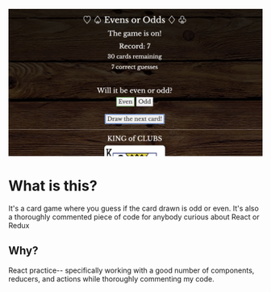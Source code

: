 ![alt text](https://github.com/haa-gg/evens-or-odds/blob/main/src/assets/card-game.png?raw=true)
# What is this?

It's a card game where you guess if the card drawn is odd or even. It's also a thoroughly commented piece of code for anybody curious about React or Redux

## Why?

React practice-- specifically working with a good number of components, reducers, and actions while thoroughly commenting my code.